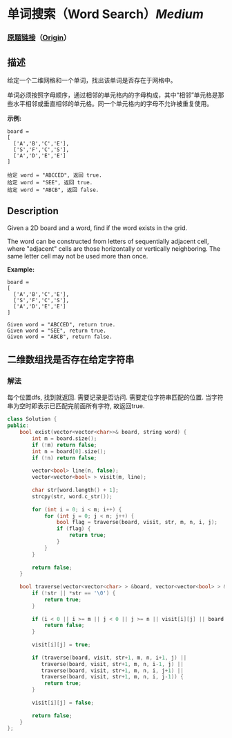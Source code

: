 # 单词搜索（Word Search）*Medium*
### [原题链接](https://leetcode-cn.com/problems/word-search)（[Origin](https://leetcode.com/problems/word-search)）
## 描述
给定一个二维网格和一个单词，找出该单词是否存在于网格中。

单词必须按照字母顺序，通过相邻的单元格内的字母构成，其中&ldquo;相邻&rdquo;单元格是那些水平相邻或垂直相邻的单元格。同一个单元格内的字母不允许被重复使用。

**示例:**
```
board =
[
  ['A','B','C','E'],
  ['S','F','C','S'],
  ['A','D','E','E']
]

给定 word = "ABCCED", 返回 true.
给定 word = "SEE", 返回 true.
给定 word = "ABCB", 返回 false.
```

## Description
Given a 2D board and a word, find if the word exists in the grid.

The word can be constructed from letters of sequentially adjacent cell, where "adjacent" cells are those horizontally or vertically neighboring. The same letter cell may not be used more than once.

**Example:**
```
board =
[
  ['A','B','C','E'],
  ['S','F','C','S'],
  ['A','D','E','E']
]

Given word = "ABCCED", return true.
Given word = "SEE", return true.
Given word = "ABCB", return false.
```


## 二维数组找是否存在给定字符串
### 解法
每个位置dfs, 找到就返回. 需要记录是否访问. 需要定位字符串匹配的位置. 当字符串为空时即表示已匹配完前面所有字符, 故返回true.
```c++
class Solution {
public:
    bool exist(vector<vector<char>>& board, string word) {
        int m = board.size();
        if (!m) return false;
        int n = board[0].size();
        if (!n) return false;
        
        vector<bool> line(n, false);
        vector<vector<bool> > visit(m, line);
        
        char str[word.length() + 1];
        strcpy(str, word.c_str());
        
        for (int i = 0; i < m; i++) {
            for (int j = 0; j < n; j++) {
                bool flag = traverse(board, visit, str, m, n, i, j);
                if (flag) {
                    return true;
                }
            }
        }
        
        return false;
    } 
    
    bool traverse(vector<vector<char> > &board, vector<vector<bool> > &visit, char *str, int m, int n, int i, int j) {
        if (!str || *str == '\0') {
            return true;
        }
        
        if (i < 0 || i >= m || j < 0 || j >= n || visit[i][j] || board[i][j] != str[0]) {
            return false;
        }
        
        visit[i][j] = true;
        
        if (traverse(board, visit, str+1, m, n, i+1, j) ||
           traverse(board, visit, str+1, m, n, i-1, j) ||
           traverse(board, visit, str+1, m, n, i, j+1) ||
           traverse(board, visit, str+1, m, n, i, j-1)) {
            return true;
        }
        
        visit[i][j] = false;
        
        return false;
    }
};
```